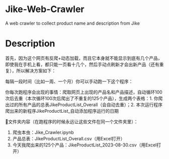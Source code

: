 # Jike-Web-Crawler
A web crawler to collect product name and description from Jike

# Description
首先，因为这个网页有反爬+动态加载，而且它本身就不能显示到底有几个产品，即使我在手机上看，都只能一页看十几个，然后手动点刷新才会出新产品（还有重复），所以解决方案如下：

每隔一段时间（比如一周、一个月）你可以手动跑一下这个程序：

你每次跑程序会出现的事情：爬取网页上出现的产品名和产品描述，自动循环100次后去重（本次循环100次后爬出了不重复的125个产品），生成两个表格：1. 你爬出过的所有产品的总表JikeProductList_Overall（会自动去重）；2. 本次运行程序爬出来的新程序JikeProductList_自动添加程序运行的日期

📌文件夹内容（在跑程序的时候永远让这些文件在同一个文件夹里）：
1. 爬虫本虫：Jike_Crawler.ipynb
2. 产品总表：JikeProductList_Overall.csv（用Excel打开）
3. 今天我爬出来的125个产品：JikeProductList_2023-08-30.csv（用Excel打开）


